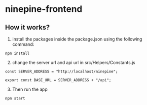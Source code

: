 # ninepine-frontend

## How it works?
1. install the packages inside the package.json using the following command:
```
npm install
```
2. change the server url and api url in src/Helpers/Constants.js
```
const SERVER_ADDRESS = "http://localhost/ninepine";

export const BASE_URL = SERVER_ADDRESS + "/api";
```

3. Then run the app
```
npm start
```
